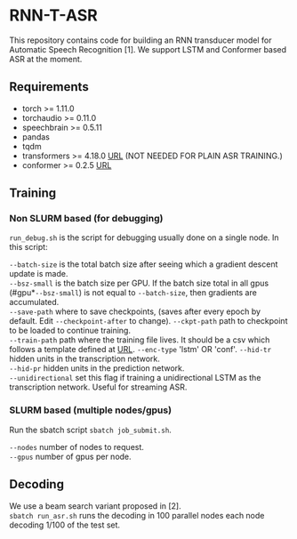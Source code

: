 # RNN-T-ASR
This repository contains code for building an RNN transducer model for Automatic Speech Recognition [1]. We support LSTM and Conformer based ASR at the moment.

## Requirements
* torch >= 1.11.0
* torchaudio >= 0.11.0
* speechbrain >= 0.5.11
* pandas
* tqdm
* transformers >= 4.18.0 [URL](https://huggingface.co/docs/transformers/installation) (NOT NEEDED FOR PLAIN ASR TRAINING.)
* conformer >= 0.2.5 [URL](https://github.com/lucidrains/conformer)

## Training
### Non SLURM based (for debugging)
<code>run_debug.sh</code> is the script for debugging usually done on a single node. In this script:

<code>--batch-size</code> is the total batch size after seeing which a gradient descent update is made.  
<code>--bsz-small</code> is the batch size per GPU. If the batch size total in all gpus (#gpu*<code>--bsz-small</code>) is not equal to <code>--batch-size</code>, then gradients are accumulated.  
<code>--save-path</code> where to save checkpoints, (saves after every epoch by default. Edit <code>--checkpoint-after</code> to change). 
<code>--ckpt-path</code> path to checkpoint to be loaded to continue training.  
<code>--train-path</code> path where the training file lives. It should be a csv which follows a template defined at [URL](https://github.com/vishalsunder/speech-feature-computation). 
<code>--enc-type</code> 'lstm' OR 'conf'. 
<code>--hid-tr</code> hidden units in the transcription network.  
<code>--hid-pr</code> hidden units in the prediction network.  
<code>--unidirectional</code> set this flag if training a unidirectional LSTM as the transcription network. Useful for streaming ASR.

### SLURM based (multiple nodes/gpus)
Run the sbatch script <code>sbatch job_submit.sh</code>.

<code>--nodes</code> number of nodes to request.  
<code>--gpus</code> number of gpus per node. 

## Decoding
We use a beam search variant proposed in [2].  
<code>sbatch run_asr.sh</code> runs the decoding in 100 parallel nodes each node decoding 1/100 of the test set.

